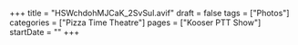 +++
title = "HSWchdohMJCaK_2SvSul.avif"
draft = false
tags = ["Photos"]
categories = ["Pizza Time Theatre"]
pages = ["Kooser PTT Show"]
startDate = ""
+++
